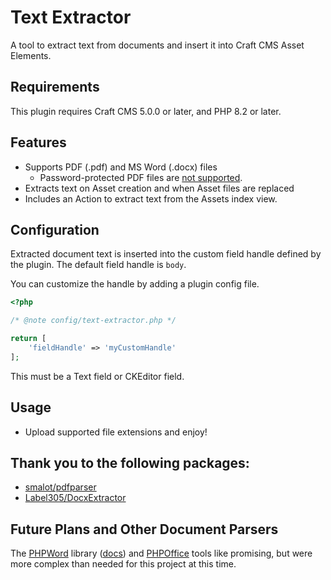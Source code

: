 # Text Extractor

A tool to extract text from documents and insert it into Craft CMS Asset Elements.

## Requirements

This plugin requires Craft CMS 5.0.0 or later, and PHP 8.2 or later.

## Features
- Supports PDF (.pdf) and MS Word (.docx) files
    - Password-protected PDF files are [not supported](https://github.com/smalot/pdfparser/blob/master/doc/Usage.md#pdf-encryption).
- Extracts text on Asset creation and when Asset files are replaced
- Includes an Action to extract text from the Assets index view.

## Configuration
Extracted document text is inserted into the custom field handle defined by the plugin. The default field handle is `body`.

You can customize the handle by adding a plugin config file.

```php
<?php

/* @note config/text-extractor.php */

return [
    'fieldHandle' => 'myCustomHandle'
];
```

This must be a Text field or CKEditor field.

## Usage
- Upload supported file extensions and enjoy!

## Thank you to the following packages:
- [smalot/pdfparser](https://github.com/smalot/pdfparser)
- [Label305/DocxExtractor](https://github.com/Label305/DocxExtractor)

## Future Plans and Other Document Parsers

The [PHPWord](https://github.com/PHPOffice/PHPWord) library ([docs](https://phpoffice.github.io/PHPWord/index.html)) and [PHPOffice](https://github.com/PHPOffice) tools like promising, but were more complex than needed for this project at this time.

